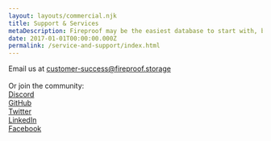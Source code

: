 ```yaml
---
layout: layouts/commercial.njk
title: Support & Services
metaDescription: Fireproof may be the easiest database to start with, but it's also among the most capable. Take our relationship to the next level.
date: 2017-01-01T00:00:00.000Z
permalink: /service-and-support/index.html
---
```


Email us at [customer-success@fireproof.storage](mailto:customer-success@fireproof.storage)
<br>
<br>
Or join the community:
<br>
<a href= https://discord.gg/cCryrNHePH>Discord</a> 
<br>
<a href= https://github.com/fireproof-storage/fireproof>GitHub</a> 
<br>
<a href= https://twitter.com/FireproofStorge>Twitter</a> 
<br>
<a href= https://www.linkedin.com/company/fireproof-storage/>LinkedIn</a> 
<br>
<a href= https://www.facebook.com/fireproof.storage/>Facebook</a> 

